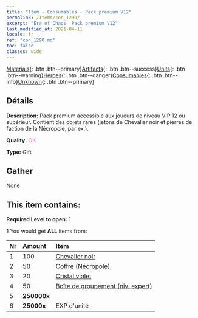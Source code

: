 ```yaml
---
title: "Item - Consumables - Pack premium V12"
permalink: /Items/con_1290/
excerpt: "Era of Chaos  Pack premium V12"
last_modified_at: 2021-04-11
locale: fr
ref: "con_1290.md"
toc: false
classes: wide
---
```

 [Materials](/fr/Items/){: .btn .btn--primary}[Artifacts](/fr/Items/Artifacts/){: .btn .btn--success}[Units](/fr/Items/Units/){: .btn .btn--warning}[Heroes](/fr/Items/Heroes/){: .btn .btn--danger}[Consumables](/fr/Items/Consumables/){: .btn .btn--info}[Unknown](/fr/Items/Unknown/){: .btn .btn--primary}

## Détails
 **Description:** Pack premium accessible aux joueurs de niveau VIP 12 ou supérieur. Contient des objets rares (jetons de Chevalier noir et pierres de faction de la Nécropole, par ex.).

 **Quality:** <span style="color: #DA70D6">OK</span>

 **Type:** Gift

## Gather

  None

## This item contains:

 **Required Level to open:** 1

 1 You would get **ALL** items  from:

  | Nr | Amount |     Item    |
  |:---|:-------|:------------|
  | 1 | 100 | [Chevalier noir](/fr/Items/unt_213/) | 
  | 2 | 50 | [Coffre (Nécropole)](/fr/Items/con_1271/) | 
  | 3 | 20 | [Cristal violet](/fr/Items/con_720/) | 
  | 4 | 50 | [Boîte de groupement (niv. expert)](/fr/Items/con_760/) | 
  | 5 |  **250000x** | <i class="fas fa-coins"/> |  | 
  | 6 |  **25000x** | EXP d'unité |  | 
